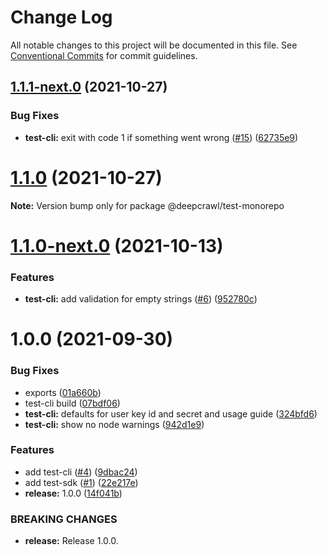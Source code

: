 # Change Log

All notable changes to this project will be documented in this file.
See [Conventional Commits](https://conventionalcommits.org) for commit guidelines.

## [1.1.1-next.0](https://github.com/deepcrawl/deepcrawl-test/compare/v1.1.0...v1.1.1-next.0) (2021-10-27)


### Bug Fixes

* **test-cli:** exit with code 1 if something went wrong ([#15](https://github.com/deepcrawl/deepcrawl-test/issues/15)) ([62735e9](https://github.com/deepcrawl/deepcrawl-test/commit/62735e9eb9ec6e1a5811aa029dc87e7989dbf0db))





# [1.1.0](https://github.com/deepcrawl/deepcrawl-test/compare/v1.1.0-next.0...v1.1.0) (2021-10-27)

**Note:** Version bump only for package @deepcrawl/test-monorepo





# [1.1.0-next.0](https://github.com/deepcrawl/deepcrawl-test/compare/v1.0.0...v1.1.0-next.0) (2021-10-13)


### Features

* **test-cli:** add validation for empty strings ([#6](https://github.com/deepcrawl/deepcrawl-test/issues/6)) ([952780c](https://github.com/deepcrawl/deepcrawl-test/commit/952780ca8e1f34e6f25515084bf361540de216ee))





# 1.0.0 (2021-09-30)


### Bug Fixes

* exports ([01a660b](https://github.com/deepcrawl/deepcrawl-test/commit/01a660b1f9e0f7a4d2a86e37ece985a1c4d67870))
* test-cli build ([07bdf06](https://github.com/deepcrawl/deepcrawl-test/commit/07bdf06f55c0f76361124696015b57c26032b562))
* **test-cli:** defaults for user key id and secret and usage guide ([324bfd6](https://github.com/deepcrawl/deepcrawl-test/commit/324bfd6e4dea63af263228d6fe666659dc0557c2))
* **test-cli:** show no node warnings ([942d1e9](https://github.com/deepcrawl/deepcrawl-test/commit/942d1e911df36fe876629c72a95e1569516aa9d4))


### Features

* add test-cli ([#4](https://github.com/deepcrawl/deepcrawl-test/issues/4)) ([9dbac24](https://github.com/deepcrawl/deepcrawl-test/commit/9dbac2464f0a45885e1986f4fae734534aa05627))
* add test-sdk ([#1](https://github.com/deepcrawl/deepcrawl-test/issues/1)) ([22e217e](https://github.com/deepcrawl/deepcrawl-test/commit/22e217ed000c8858a8872029b442ee995bae377b))
* **release:** 1.0.0 ([14f041b](https://github.com/deepcrawl/deepcrawl-test/commit/14f041bdb69b0662ed3fad1d592b6212ea4c5358))


### BREAKING CHANGES

* **release:** Release 1.0.0.
